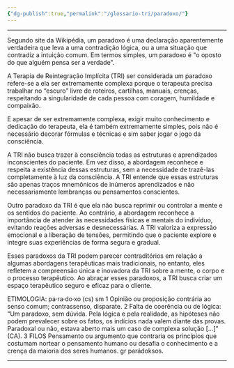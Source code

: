 ```yaml
---
{"dg-publish":true,"permalink":"/glossario-tri/paradoxo/"}
---
```


---

Segundo site da Wikipédia, um paradoxo é uma declaração aparentemente verdadeira que leva a uma contradição lógica, ou a uma situação que contradiz a intuição comum. Em termos simples, um paradoxo é "o oposto do que alguém pensa ser a verdade".

A Terapia de Reintegração Implícita (TRI) ser considerada um paradoxo refere-se a ela ser extremamente complexa porque o terapeuta precisa trabalhar no “escuro” livre de roteiros, cartilhas, manuais, crenças, respeitando a singularidade de cada pessoa com coragem, humildade e compaixão.

E apesar de ser extremamente complexa, exigir muito conhecimento e dedicação do terapeuta, ela é também extremamente simples, pois não é necessário decorar fórmulas e técnicas e sim saber jogar o jogo da consciência.

A TRI não busca trazer à consciência todas as estruturas e aprendizados inconscientes do paciente. Em vez disso, a abordagem reconhece e respeita a existência dessas estruturas, sem a necessidade de trazê-las completamente à luz da consciência. A TRI entende que essas estruturas são apenas traços mnemônicos de inúmeros aprendizados e não necessariamente lembranças ou pensamentos conscientes.

Outro paradoxo da TRI é que ela não busca reprimir ou controlar a mente e os sentidos do paciente. Ao contrário, a abordagem reconhece a importância de atender às necessidades físicas e mentais do indivíduo, evitando reações adversas e desnecessárias. A TRI valoriza a expressão emocional e a liberação de tensões, permitindo que o paciente explore e integre suas experiências de forma segura e gradual.

Esses paradoxos da TRI podem parecer contraditórios em relação a algumas abordagens terapêuticas mais tradicionais, no entanto, eles refletem a compreensão única e inovadora da TRI sobre a mente, o corpo e o processo terapêutico. Ao abraçar esses paradoxos, a TRI busca criar um espaço terapêutico seguro e eficaz para o cliente.

ETIMOLOGIA:
pa·ra·do·xo
(cs)
sm
1 Opinião ou proposição contrária ao senso comum; contrassenso, disparate.
2 Falta de coerência ou de lógica: “Um paradoxo, sem dúvida. Pela lógica e pela realidade, as hipóteses não podem prevalecer sobre os fatos, os indícios nada valem diante das provas. Paradoxal ou não, estava aberto mais um caso de complexa solução […]” (CA).
3 FILOS Pensamento ou argumento que contraria os princípios que costumam nortear o pensamento humano ou desafia o conhecimento e a crença da maioria dos seres humanos.
gr parádoksos.


----




